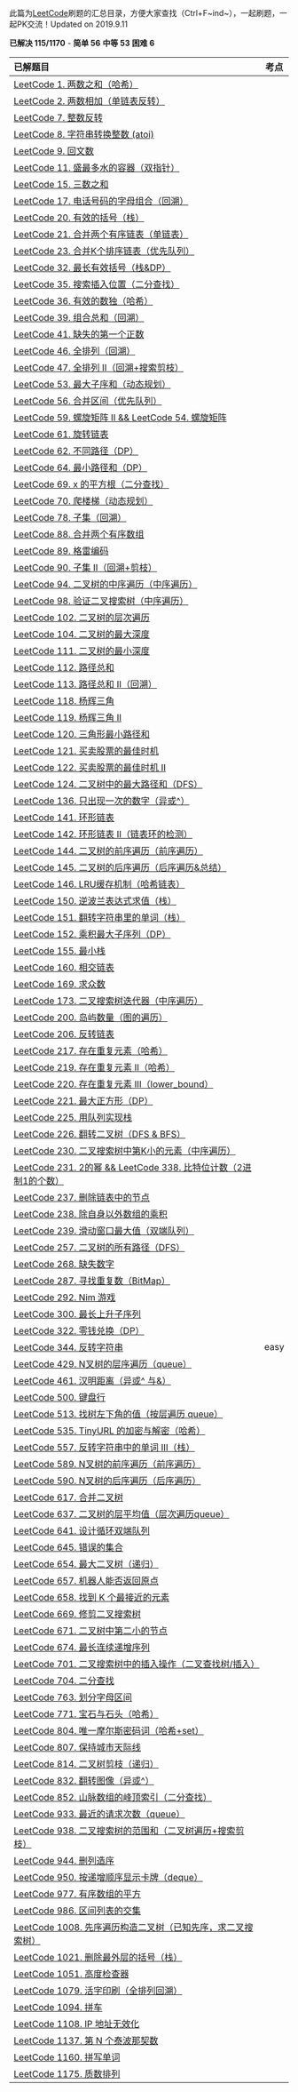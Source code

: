 此篇为[LeetCode](https://leetcode-cn.com)刷题的汇总目录，方便大家查找（Ctrl+F~ind~），一起刷题，一起PK交流！Updated on 2019.9.11

**已解决 115/1170** - **简单 56** **中等 53** **困难 6**

| 已解题目                                                     | 考点 |
| :----------------------------------------------------------- | ---- |
| [LeetCode 1. 两数之和（哈希）](https://blog.csdn.net/qq_21201267/article/details/97125420) |      |
| [LeetCode 2. 两数相加（单链表反转）](https://blog.csdn.net/qq_21201267/article/details/97191786) |      |
| [LeetCode 7. 整数反转](https://blog.csdn.net/qq_21201267/article/details/100583336) |      |
| [LeetCode 8. 字符串转换整数 (atoi)](https://blog.csdn.net/qq_21201267/article/details/100583821) |      |
| [LeetCode 9. 回文数](https://blog.csdn.net/qq_21201267/article/details/100168231) |      |
| [LeetCode 11. 盛最多水的容器（双指针）](https://blog.csdn.net/qq_21201267/article/details/100545403) |      |
| [LeetCode 15. 三数之和](https://blog.csdn.net/qq_21201267/article/details/99241741) |      |
| [LeetCode 17. 电话号码的字母组合（回溯）](https://blog.csdn.net/qq_21201267/article/details/100436281) |      |
| [LeetCode 20. 有效的括号（栈）](https://blog.csdn.net/qq_21201267/article/details/99353358) |      |
| [LeetCode 21. 合并两个有序链表（单链表）](https://blog.csdn.net/qq_21201267/article/details/100056931) |      |
| [LeetCode 23. 合并K个排序链表（优先队列）](https://blog.csdn.net/qq_21201267/article/details/99344922) |      |
| [LeetCode 32. 最长有效括号（栈&DP）](https://blog.csdn.net/qq_21201267/article/details/99479252) |      |
| [LeetCode 35. 搜索插入位置（二分查找）](https://blog.csdn.net/qq_21201267/article/details/100419471) |      |
| [LeetCode 36. 有效的数独（哈希）](https://blog.csdn.net/qq_21201267/article/details/99888173) |      |
| [LeetCode 39. 组合总和（回溯）](https://blog.csdn.net/qq_21201267/article/details/100678859) |      |
| [LeetCode 41. 缺失的第一个正数](https://blog.csdn.net/qq_21201267/article/details/99253353) |      |
| [LeetCode 46. 全排列（回溯）](https://blog.csdn.net/qq_21201267/article/details/100110156) |      |
| [LeetCode 47. 全排列 II（回溯+搜索剪枝）](https://blog.csdn.net/qq_21201267/article/details/100110853) |      |
| [LeetCode 53. 最大子序和（动态规划）](https://blog.csdn.net/qq_21201267/article/details/97559470) |      |
| [LeetCode 56. 合并区间（优先队列）](https://blog.csdn.net/qq_21201267/article/details/100082338) |      |
| [LeetCode 59. 螺旋矩阵 II && LeetCode 54. 螺旋矩阵](https://blog.csdn.net/qq_21201267/article/details/100395555) |      |
| [LeetCode 61. 旋转链表](https://blog.csdn.net/qq_21201267/article/details/100355678) |      |
| [LeetCode 62. 不同路径（DP）](https://blog.csdn.net/qq_21201267/article/details/100148537) |      |
| [LeetCode 64. 最小路径和（DP）](https://blog.csdn.net/qq_21201267/article/details/100025545) |      |
| [LeetCode 69. x 的平方根（二分查找）](https://blog.csdn.net/qq_21201267/article/details/100585531) |      |
| [LeetCode 70. 爬楼梯（动态规划）](https://blog.csdn.net/qq_21201267/article/details/98478956) |      |
| [LeetCode 78. 子集（回溯）](https://blog.csdn.net/qq_21201267/article/details/100148996) |      |
| [LeetCode 88. 合并两个有序数组](https://blog.csdn.net/qq_21201267/article/details/100056086) |      |
| [LeetCode 89. 格雷编码](https://blog.csdn.net/qq_21201267/article/details/100170042) |      |
| [LeetCode 90. 子集 II（回溯+剪枝）](https://blog.csdn.net/qq_21201267/article/details/100167394) |      |
| [LeetCode 94. 二叉树的中序遍历（中序遍历）](https://blog.csdn.net/qq_21201267/article/details/100545729) |      |
| [LeetCode 98. 验证二叉搜索树（中序遍历）](https://blog.csdn.net/qq_21201267/article/details/99699540) |      |
| [LeetCode 102. 二叉树的层次遍历](https://blog.csdn.net/qq_21201267/article/details/99699445) |      |
| [LeetCode 104. 二叉树的最大深度](https://blog.csdn.net/qq_21201267/article/details/99690644) |      |
| [LeetCode 111. 二叉树的最小深度](https://blog.csdn.net/qq_21201267/article/details/99699211) |      |
| [LeetCode 112. 路径总和](https://blog.csdn.net/qq_21201267/article/details/99710888) |      |
| [LeetCode 113. 路径总和 II（回溯）](https://blog.csdn.net/qq_21201267/article/details/100550154) |      |
| [LeetCode 118. 杨辉三角](https://blog.csdn.net/qq_21201267/article/details/100562763) |      |
| [LeetCode 119. 杨辉三角 II](https://blog.csdn.net/qq_21201267/article/details/100719218) |      |
| [LeetCode 120. 三角形最小路径和](https://blog.csdn.net/qq_21201267/article/details/96380128) |      |
| [LeetCode 121. 买卖股票的最佳时机](https://blog.csdn.net/qq_21201267/article/details/100026086) |      |
| [LeetCode 122. 买卖股票的最佳时机 II](https://blog.csdn.net/qq_21201267/article/details/100127238) |      |
| [LeetCode 124. 二叉树中的最大路径和（DFS）](https://blog.csdn.net/qq_21201267/article/details/100171375) |      |
| [LeetCode 136. 只出现一次的数字（异或^）](https://blog.csdn.net/qq_21201267/article/details/100147375) |      |
| [LeetCode 141. 环形链表](https://blog.csdn.net/qq_21201267/article/details/99296511) |      |
| [LeetCode 142. 环形链表 II（链表环的检测）](https://blog.csdn.net/qq_21201267/article/details/100135575) |      |
| [LeetCode 144. 二叉树的前序遍历（前序遍历）](https://blog.csdn.net/qq_21201267/article/details/100546064) |      |
| [LeetCode 145. 二叉树的后序遍历（后序遍历&总结）](https://blog.csdn.net/qq_21201267/article/details/100546489) |      |
| [LeetCode 146. LRU缓存机制（哈希链表）](https://blog.csdn.net/qq_21201267/article/details/100178189) |      |
| [LeetCode 150. 逆波兰表达式求值（栈）](https://blog.csdn.net/qq_21201267/article/details/99495282) |      |
| [LeetCode 151. 翻转字符串里的单词（栈）](https://blog.csdn.net/qq_21201267/article/details/99663417) |      |
| [LeetCode 152. 乘积最大子序列（DP）](https://blog.csdn.net/qq_21201267/article/details/100006586) |      |
| [LeetCode 155. 最小栈](https://blog.csdn.net/qq_21201267/article/details/100188954) |      |
| [LeetCode 160. 相交链表](https://blog.csdn.net/qq_21201267/article/details/100168364) |      |
| [LeetCode 169. 求众数](https://blog.csdn.net/qq_21201267/article/details/99249031) |      |
| [LeetCode 173. 二叉搜索树迭代器（中序遍历）](https://blog.csdn.net/qq_21201267/article/details/100549417) |      |
| [LeetCode 200. 岛屿数量（图的遍历）](https://blog.csdn.net/qq_21201267/article/details/99775387) |      |
| [LeetCode 206. 反转链表](https://blog.csdn.net/qq_21201267/article/details/100171825) |      |
| [LeetCode 217. 存在重复元素（哈希）](https://blog.csdn.net/qq_21201267/article/details/100587491) |      |
| [LeetCode 219. 存在重复元素 II（哈希）](https://blog.csdn.net/qq_21201267/article/details/100587915) |      |
| [LeetCode 220. 存在重复元素 III（lower_bound）](https://blog.csdn.net/qq_21201267/article/details/100601000) |      |
| [LeetCode 221. 最大正方形（DP）](https://blog.csdn.net/qq_21201267/article/details/100027699) |      |
| [LeetCode 225. 用队列实现栈](https://blog.csdn.net/qq_21201267/article/details/100718103) |      |
| [LeetCode 226. 翻转二叉树（DFS & BFS）](https://blog.csdn.net/qq_21201267/article/details/99675950) |      |
| [LeetCode 230. 二叉搜索树中第K小的元素（中序遍历）](https://blog.csdn.net/qq_21201267/article/details/100530272) |      |
| [LeetCode 231. 2的幂 && LeetCode 338. 比特位计数（2进制1的个数）](https://blog.csdn.net/qq_21201267/article/details/100084705) |      |
| [LeetCode 237. 删除链表中的节点](https://blog.csdn.net/qq_21201267/article/details/100171651) |      |
| [LeetCode 238. 除自身以外数组的乘积](https://blog.csdn.net/qq_21201267/article/details/100530702) |      |
| [LeetCode 239. 滑动窗口最大值（双端队列）](https://blog.csdn.net/qq_21201267/article/details/99613437) |      |
| [LeetCode 257. 二叉树的所有路径（DFS）](https://blog.csdn.net/qq_21201267/article/details/100565918) |      |
| [LeetCode 268. 缺失数字](https://blog.csdn.net/qq_21201267/article/details/100146249) |      |
| [LeetCode 287. 寻找重复数（BitMap）](https://blog.csdn.net/qq_21201267/article/details/100135972) |      |
| [LeetCode 292. Nim 游戏](https://blog.csdn.net/qq_21201267/article/details/100178975) |      |
| [LeetCode 300. 最长上升子序列](https://blog.csdn.net/qq_21201267/article/details/97308533) |      |
| [LeetCode 322. 零钱兑换（DP）](https://blog.csdn.net/qq_21201267/article/details/99894804) |      |
| [LeetCode 344. 反转字符串](https://blog.csdn.net/qq_21201267/article/details/100585634) | easy |
| [LeetCode 429. N叉树的层序遍历（queue）](https://blog.csdn.net/qq_21201267/article/details/100714179) |      |
| [LeetCode 461. 汉明距离（异或^ 与&）](https://blog.csdn.net/qq_21201267/article/details/100632232) |      |
| [LeetCode 500. 键盘行](https://blog.csdn.net/qq_21201267/article/details/100674362) |      |
| [LeetCode 513. 找树左下角的值（按层遍历 queue）](https://blog.csdn.net/qq_21201267/article/details/100677982) |      |
| [LeetCode 535. TinyURL 的加密与解密（哈希）](https://blog.csdn.net/qq_21201267/article/details/100565409) |      |
| [LeetCode 557. 反转字符串中的单词 III（栈）](https://blog.csdn.net/qq_21201267/article/details/100436745) |      |
| [LeetCode 589. N叉树的前序遍历（前序遍历）](https://blog.csdn.net/qq_21201267/article/details/100747568) |      |
| [LeetCode 590. N叉树的后序遍历（后序遍历）](https://blog.csdn.net/qq_21201267/article/details/100749955) |      |
| [LeetCode 617. 合并二叉树](https://blog.csdn.net/qq_21201267/article/details/100569367) |      |
| [LeetCode 637. 二叉树的层平均值（层次遍历queue）](https://blog.csdn.net/qq_21201267/article/details/100717726) |      |
| [LeetCode 641. 设计循环双端队列](https://blog.csdn.net/qq_21201267/article/details/99496486) |      |
| [LeetCode 645. 错误的集合](https://blog.csdn.net/qq_21201267/article/details/100148227) |      |
| [LeetCode 654. 最大二叉树（递归）](https://blog.csdn.net/qq_21201267/article/details/100586036) |      |
| [LeetCode 657. 机器人能否返回原点](https://blog.csdn.net/qq_21201267/article/details/100632672) |      |
| [LeetCode 658. 找到 K 个最接近的元素](https://blog.csdn.net/qq_21201267/article/details/100697216) |      |
| [LeetCode 669. 修剪二叉搜索树](https://blog.csdn.net/qq_21201267/article/details/100716292) |      |
| [LeetCode 671. 二叉树中第二小的节点](https://blog.csdn.net/qq_21201267/article/details/100550016) |      |
| [LeetCode 674. 最长连续递增序列](https://blog.csdn.net/qq_21201267/article/details/98262871) |      |
| [LeetCode 701. 二叉搜索树中的插入操作（二叉查找树/插入）](https://blog.csdn.net/qq_21201267/article/details/100696071) |      |
| [LeetCode 704. 二分查找](https://blog.csdn.net/qq_21201267/article/details/100715644) |      |
| [LeetCode 763. 划分字母区间](https://blog.csdn.net/qq_21201267/article/details/100677335) |      |
| [LeetCode 771. 宝石与石头（哈希）](https://blog.csdn.net/qq_21201267/article/details/100563578) |      |
| [LeetCode 804. 唯一摩尔斯密码词（哈希+set）](https://blog.csdn.net/qq_21201267/article/details/100630347) |      |
| [LeetCode 807. 保持城市天际线](https://blog.csdn.net/qq_21201267/article/details/100585707) |      |
| [LeetCode 814. 二叉树剪枝（递归）](https://blog.csdn.net/qq_21201267/article/details/100566646) |      |
| [LeetCode 832. 翻转图像（异或^）](https://blog.csdn.net/qq_21201267/article/details/100585771) |      |
| [LeetCode 852. 山脉数组的峰顶索引（二分查找）](https://blog.csdn.net/qq_21201267/article/details/100743518) |      |
| [LeetCode 933. 最近的请求次数（queue）](https://blog.csdn.net/qq_21201267/article/details/100746524) |      |
| [LeetCode 938. 二叉搜索树的范围和（二叉树遍历+搜索剪枝）](https://blog.csdn.net/qq_21201267/article/details/100609270) |      |
| [LeetCode 944. 删列造序](https://blog.csdn.net/qq_21201267/article/details/100675384) |      |
| [LeetCode 950. 按递增顺序显示卡牌（deque）](https://blog.csdn.net/qq_21201267/article/details/100608442) |      |
| [LeetCode 977. 有序数组的平方](https://blog.csdn.net/qq_21201267/article/details/100057616) |      |
| [LeetCode 986. 区间列表的交集](https://blog.csdn.net/qq_21201267/article/details/100058783) |      |
| [LeetCode 1008. 先序遍历构造二叉树（已知先序，求二叉搜索树）](https://blog.csdn.net/qq_21201267/article/details/100568701) |      |
| [LeetCode 1021. 删除最外层的括号（栈）](https://blog.csdn.net/qq_21201267/article/details/100611450) |      |
| [LeetCode 1051. 高度检查器](https://blog.csdn.net/qq_21201267/article/details/100635273) |      |
| [LeetCode 1079. 活字印刷（全排列回溯）](https://blog.csdn.net/qq_21201267/article/details/100644009) |      |
| [LeetCode 1094. 拼车](https://blog.csdn.net/qq_21201267/article/details/100604925) |      |
| [LeetCode 1108. IP 地址无效化](https://blog.csdn.net/qq_21201267/article/details/100585842) |      |
| [LeetCode 1137. 第 N 个泰波那契数](https://blog.csdn.net/qq_21201267/article/details/100671814) |      |
| [LeetCode 1160. 拼写单词](https://blog.csdn.net/qq_21201267/article/details/100673250) |      |
| [LeetCode 1175. 质数排列](https://blog.csdn.net/qq_21201267/article/details/100612707) |      |

